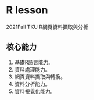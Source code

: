 # R lesson

2021Fall TKU R網頁資料擷取與分析

## 核心能力

1. 基礎R語言能力。
2. 資料處理能力。
3. 網頁資料擷取與轉換。
4. 資料分析能力。
5. 資料視覺化能力。
